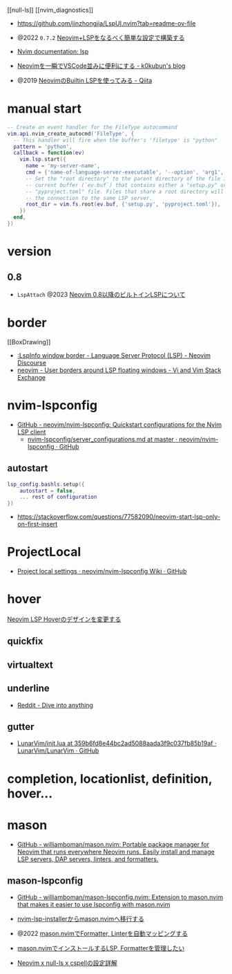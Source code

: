 [[null-ls]]
[[nvim_diagnostics]]

- https://github.com/jinzhongjia/LspUI.nvim?tab=readme-ov-file

- @2022 `0.7.2` [Neovim+LSPをなるべく簡単な設定で構築する](https://zenn.dev/botamotch/articles/21073d78bc68bf)
- [Nvim documentation: lsp](https://neovim.io/doc/user/lsp.html)
- [Neovimを一瞬でVSCode並みに便利にする - k0kubun's blog](https://k0kubun.hatenablog.com/entry/neovim-lsp)
- @2019 [NeovimのBuiltin LSPを使ってみる - Qiita](https://qiita.com/slin/items/2b43925065de3b9a6d3b)

# manual start

```lua
-- Create an event handler for the FileType autocommand
vim.api.nvim_create_autocmd('FileType', {
  -- This handler will fire when the buffer's 'filetype' is "python"
  pattern = 'python',
  callback = function(ev)
    vim.lsp.start({
      name = 'my-server-name',
      cmd = {'name-of-language-server-executable', '--option', 'arg1', 'arg2'},
      -- Set the "root directory" to the parent directory of the file in the
      -- current buffer (`ev.buf`) that contains either a "setup.py" or a
      -- "pyproject.toml" file. Files that share a root directory will reuse
      -- the connection to the same LSP server.
      root_dir = vim.fs.root(ev.buf, {'setup.py', 'pyproject.toml'}),
    })
  end,
})
```

# version

## 0.8

- `LspAttach` @2023 [Neovim 0.8以降のビルトインLSPについて](https://zenn.dev/ryoppippi/articles/8aeedded34c914)

# border

[[BoxDrawing]]

- [:LspInfo window border - Language Server Protocol (LSP) - Neovim Discourse](https://neovim.discourse.group/t/lspinfo-window-border/1566)
- [neovim - User borders around LSP floating windows - Vi and Vim Stack Exchange](https://vi.stackexchange.com/questions/39074/user-borders-around-lsp-floating-windows)

# nvim-lspconfig

- [GitHub - neovim/nvim-lspconfig: Quickstart configurations for the Nvim LSP client](https://github.com/neovim/nvim-lspconfig)
  - [nvim-lspconfig/server_configurations.md at master · neovim/nvim-lspconfig · GitHub](https://github.com/neovim/nvim-lspconfig/blob/master/doc/server_configurations.md)

## autostart

```lua
lsp_config.bashls.setup({
    autostart = false,
    ... rest of configuration
})
```

- https://stackoverflow.com/questions/77582090/neovim-start-lsp-only-on-first-insert

# ProjectLocal

- [Project local settings · neovim/nvim-lspconfig Wiki · GitHub](https://github.com/neovim/nvim-lspconfig/wiki/Project-local-settings)

# hover

[Neovim LSP Hoverのデザインを変更する](https://zenn.dev/botamotch/scraps/4ce17ce1f311c9)

## quickfix

## virtualtext

## underline

- [Reddit - Dive into anything](https://www.reddit.com/r/neovim/comments/lciqhp/disable_annoying_underline_when_make_errors/)

## gutter

- [LunarVim/init.lua at 359b6fd8e44bc2ad5088aada3f9c037fb85b19af · LunarVim/LunarVim · GitHub](https://github.com/LunarVim/LunarVim/blob/359b6fd8e44bc2ad5088aada3f9c037fb85b19af/lua/lsp/init.lua#L2)

# completion, locationlist, definition, hover...

# mason

- [GitHub - williamboman/mason.nvim: Portable package manager for Neovim that runs everywhere Neovim runs. Easily install and manage LSP servers, DAP servers, linters, and formatters.](https://github.com/williamboman/mason.nvim)

## mason-lspconfig

- [GitHub - williamboman/mason-lspconfig.nvim: Extension to mason.nvim that makes it easier to use lspconfig with mason.nvim](https://github.com/williamboman/mason-lspconfig.nvim)

- [nvim-lsp-installerからmason.nvimへ移行する](https://zenn.dev/kawarimidoll/articles/367b78f7740e84)

- @2022 [mason.nvimでFormatter, Linterを自動マッピングする](https://zenn.dev/matcha1024/articles/1a972c6e161ad4)
- [mason.nvimでインストールするLSP, Formatterを管理したい](https://zenn.dev/sakikagr/scraps/a621c775c89b91)
- [Neovim x null-ls x cspellの設定詳解](https://zenn.dev/kawarimidoll/articles/ad35f3dc4a5009)
